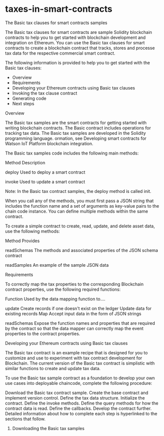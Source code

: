 # taxes-in-smart-contracts
The Basic tax clauses for smart contracts samples

The Basic tax clauses for smart contracts are sample Solidity blockchain contracts to help you to get started with blockchain development and integration on Ethereum. You can use the Basic tax clauses for smart contracts to create a blockchain contract that tracks, stores and processe tax data for the respective commercial smart contract.

The following information is provided to help you to get started with the Basic tax clauses:

- Overview
- Requirements
- Developing your Ethereum contracts using Basic tax clauses
- Invoking the tax clause contract
- Generating code
- Next steps


Overview

The Basic tax samples are the smart contracts for getting started with writing blockchain contracts. The Basic contract includes operations for tracking tax data. The Basic tax samples are developed in the Solidity programming language. ormation, see Developing smart contracts for Watson IoT Platform blockchain integration.

The Basic tax samples code includes the following main methods:

Method	Description

deploy	Used to deploy a smart contract

invoke	Used to update a smart contract

Note: In the Basic tax contract samples, the deploy method is called init.

When you call any of the methods, you must first pass a JSON string that includes the function name and a set of arguments as key-value pairs to the chain code instance. You can define multiple methods within the same contract.

To create a simple contract to create, read, update, and delete asset data, use the following methods:

Method	    Provides

readSchemas The methods and associated properties of the JSON schema contract

readSamples An example of the sample JSON data


Requirements

To correctly map the tax properties to the corresponding Blockchain contract properties, use the following required functions:

Function	Used by the data mapping function to....

update 
Create records if one doesn't exist on the ledger
Update data for existing records
Map 
Accept  input data in the form of JSON strings

readSchemas	
Expose the function names and properties that are required by the contract so that the data mapper can correctly map the event properties to the contract properties.


Developing your Ethereum contracts using Basic tax clauses

The Basic tax contract is an example recipe that is designed for you to customize and use to experiment with tax contract development for Blockchain. The current version of the Basic tax contract is simplistic with similar functions to create and update tax data.

To use the Basic tax sample contract as a foundation to develop your own use cases into deployable chaincode, complete the following procedure:

Download the Basic tax contract sample.
Create the base contract and implement version control.
Define the tax data structure.
Initialize the contract.
Define the invoke methods.
Define the query methods for how the contract data is read.
Define the callbacks.
Develop the contract further.
Detailed information about how to complete each step is hyperlinked to the sections that follow.


1. Downloading the Basic tax samples






